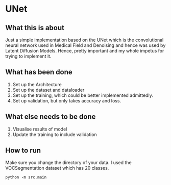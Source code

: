 # UNet

## What this is about
Just a simple implementation based on the UNet which is the convolutional neural network used in Medical Field and Denoising and hence was used by Latent Diffusion Models. Hence, pretty important and my whole impetus for trying to implement it. 

## What has been done 
1. Set up the Architecture
1. Set up the dataset and dataloader
1. Set up the training, which could be better implemented admittedly.
1. Set up validation, but only takes accuracy and loss. 

## What else needs to be done
1. Visualise results of model
1. Update the training to include validation

## How to run 

Make sure you change the directory of your data. I used the VOCSegmentation dataset which has 20 classes. 

```
python -m src.main
```

